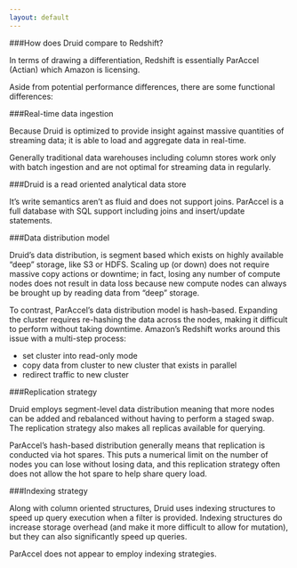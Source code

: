 ```yaml
---
layout: default
---
```

###How does Druid compare to Redshift?

In terms of drawing a differentiation, Redshift is essentially ParAccel (Actian) which Amazon is licensing.

Aside from potential performance differences, there are some functional differences:

###Real-time data ingestion

Because Druid is optimized to provide insight against massive quantities of streaming data; it is able to load and aggregate data in real-time.

Generally traditional data warehouses including column stores work only with batch ingestion and are not optimal for streaming data in regularly.

###Druid is a read oriented analytical data store

It’s write semantics aren’t as fluid and does not support joins. ParAccel is a full database with SQL support including joins and insert/update statements.

###Data distribution model

Druid’s data distribution, is segment based which exists on highly available “deep” storage, like S3 or HDFS. Scaling up (or down) does not require massive copy actions or downtime; in fact, losing any number of compute nodes does not result in data loss because new compute nodes can always be brought up by reading data from “deep” storage.

To contrast, ParAccel’s data distribution model is hash-based. Expanding the cluster requires re-hashing the data across the nodes, making it difficult to perform without taking downtime. Amazon’s Redshift works around this issue with a multi-step process:

* set cluster into read-only mode
* copy data from cluster to new cluster that exists in parallel
* redirect traffic to new cluster

###Replication strategy

Druid employs segment-level data distribution meaning that more nodes can be added and rebalanced without having to perform a staged swap. The replication strategy also makes all replicas available for querying.

ParAccel’s hash-based distribution generally means that replication is conducted via hot spares. This puts a numerical limit on the number of nodes you can lose without losing data, and this replication strategy often does not allow the hot spare to help share query load.

###Indexing strategy

Along with column oriented structures, Druid uses indexing structures to speed up query execution when a filter is provided. Indexing structures do increase storage overhead (and make it more difficult to allow for mutation), but they can also significantly speed up queries.

ParAccel does not appear to employ indexing strategies.